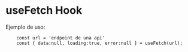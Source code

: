 # useFetch Hook

Ejemplo de uso:
```
    const url = 'endpoint de una api'
    const { data:null, loading:true, error:null } = useFetch(url);
```

